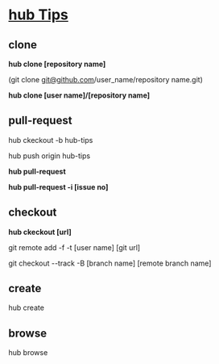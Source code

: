 # [hub Tips](https://github.com/github/hub)

## clone

**hub clone [repository name]**

(git clone git@github.com/user_name/repository name.git)

**hub clone [user name]/[repository name]**

## pull-request

hub ckeckout -b hub-tips

hub push origin hub-tips

**hub pull-request**

**hub pull-request -i [issue no]**

## checkout

**hub ckeckout [url]**

git remote add -f -t [user name] [git url]

git checkout --track -B [branch name] [remote branch name]

## create

hub create

## browse

hub browse

